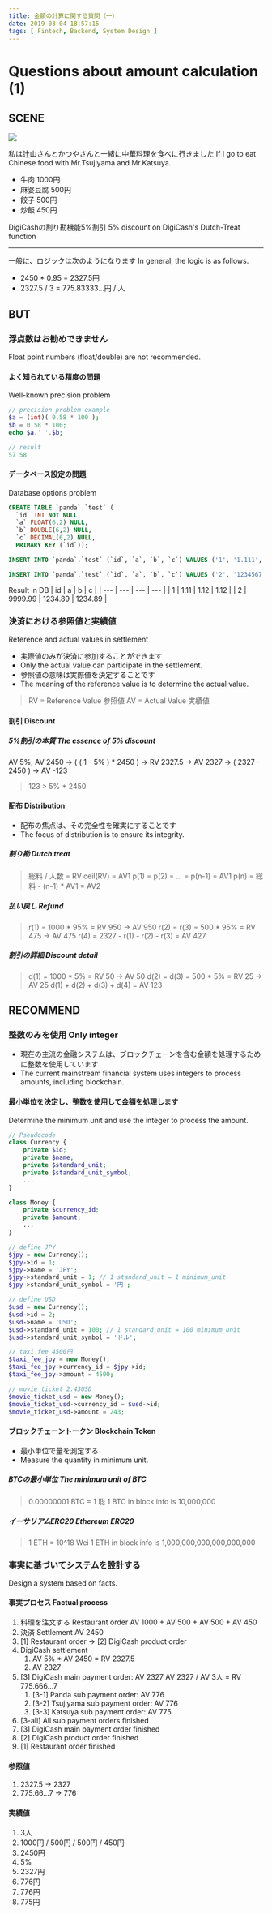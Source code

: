 ```yaml
---
title: 金額の計算に関する質問（一）
date: 2019-03-04 18:57:15
tags: [ Fintech, Backend, System Design ]
---
```


# Questions about amount calculation (1)
## SCENE

![](meal.jpg)

私は辻山さんとかつやさんと一緒に中華料理を食べに行きました
If I go to eat Chinese food with Mr.Tsujiyama and Mr.Katsuya.
* 牛肉 1000円
* 麻婆豆腐 500円
* 餃子 500円
* 炒飯 450円

DigiCashの割り勘機能5%割引
5% discount on DigiCash's Dutch-Treat function

---

一般に、ロジックは次のようになります
In general, the logic is as follows.
* 2450 * 0.95 = 2327.5円
* 2327.5 / 3 = 775.83333...円 / 人

## BUT
### 浮点数はお勧めできません
Float point numbers (float/double) are not recommended.
#### よく知られている精度の問題
Well-known precision problem

```php
// precision problem example
$a = (int)( 0.58 * 100 );
$b = 0.58 * 100;
echo $a.' '.$b;

// result
57 58
```
#### データベース設定の問題
Database options problem

```SQL
CREATE TABLE `panda`.`test` (
  `id` INT NOT NULL,
  `a` FLOAT(6,2) NULL,
  `b` DOUBLE(6,2) NULL,
  `c` DECIMAL(6,2) NULL,
  PRIMARY KEY (`id`));

INSERT INTO `panda`.`test` (`id`, `a`, `b`, `c`) VALUES ('1', '1.111', '1.117', '1.117');

INSERT INTO `panda`.`test` (`id`, `a`, `b`, `c`) VALUES ('2', '1234567', '1234.892', '1234.892');
```
Result in DB
| id | a | b | c |
| --- | --- | --- | --- |
| 1 | 1.11 | 1.12 | 1.12 |
| 2 | 9999.99 | 1234.89 | 1234.89 |

### 決済における参照値と実績値
Reference and actual values in settlement

* 実際値のみが決済に参加することができます
* Only the actual value can participate in the settlement.
* 参照値の意味は実際値を決定することです
* The meaning of the reference value is to determine the actual value.

> RV = Reference Value 参照値
> AV = Actual Value 実績値

#### 割引 Discount
##### 5%割引の本質 The essence of 5% discount
AV 5%, AV 2450
-> ( ( 1 - 5% ) * 2450 )
-> RV 2327.5
-> AV 2327
-> ( 2327 - 2450 )
-> AV -123

> 123 > 5% * 2450

#### 配布 Distribution
* 配布の焦点は、その完全性を確実にすることです
* The focus of distribution is to ensure its integrity.

##### 割り勘 Dutch treat
> 総料 / 人数 = RV
> ceil(RV) = AV1
> p(1) = p(2) = ... = p(n-1) = AV1
> p(n) = 総料 - (n-1) * AV1 = AV2

##### 払い戻し Refund
> r(1) = 1000 * 95% = RV 950 -> AV 950
> r(2) = r(3) = 500 * 95% = RV 475 -> AV 475
> r(4) = 2327 - r(1) - r(2) - r(3) = AV 427

##### 割引の詳細 Discount detail
> d(1) = 1000 * 5% = RV 50 -> AV 50
> d(2) = d(3) = 500 * 5% = RV 25 -> AV 25
> d(1) + d(2) + d(3) + d(4) = AV 123

## RECOMMEND
### 整数のみを使用 Only integer
* 現在の主流の金融システムは、ブロックチェーンを含む金額を処理するために整数を使用しています
* The current mainstream financial system uses integers to process amounts, including blockchain.

#### 最小単位を決定し、整数を使用して金額を処理します
Determine the minimum unit and use the integer to process the amount.

```php
// Pseudocode
class Currency {
    private $id;
    private $name;
    private $standard_unit;
    private $standard_unit_symbol;
    ...
}

class Money {
    private $currency_id;
    private $amount;
    ...
}

// define JPY
$jpy = new Currency();
$jpy->id = 1;
$jpy->name = 'JPY';
$jpy->standard_unit = 1; // 1 standard_unit = 1 minimum_unit
$jpy->standard_unit_symbol = '円';

// define USD
$usd = new Currency();
$usd->id = 2;
$usd->name = 'USD';
$usd->standard_unit = 100; // 1 standard_unit = 100 minimum_unit
$usd->standard_unit_symbol = 'ドル';

// taxi fee 4500円
$taxi_fee_jpy = new Money();
$taxi_fee_jpy->currency_id = $jpy->id;
$taxi_fee_jpy->amount = 4500;

// movie ticket 2.43USD
$movie_ticket_usd = new Money();
$movie_ticket_usd->currency_id = $usd->id;
$movie_ticket_usd->amount = 243;
```

#### ブロックチェーントークン Blockchain Token
* 最小単位で量を測定する
* Measure the quantity in minimum unit.
##### BTCの最小単位 The minimum unit of BTC
> 0.00000001 BTC = 1 聡
> 1 BTC in block info is 10,000,000

##### イーサリアムERC20 Ethereum ERC20
> 1 ETH = 10^18 Wei
> 1 ETH in block info is 1,000,000,000,000,000,000

### 事実に基づいてシステムを設計する
Design a system based on facts.

#### 事実プロセス Factual process
1. 料理を注文する Restaurant order
    AV 1000 + AV 500 + AV 500 + AV 450
2. 決済 Settlement
    AV 2450
3. [1] Restaurant order -> [2] DigiCash product order
4. DigiCash settlement
    1. AV 5% * AV 2450 = RV 2327.5
    2. AV 2327
5. [3] DigiCash main payment order: AV 2327
    AV 2327 / AV 3人 = RV 775.666...7
    1. [3-1] Panda sub payment order: AV 776
    2. [3-2] Tsujiyama sub payment order: AV 776
    3. [3-3] Katsuya sub payment order: AV 775
6. [3-all] All sub payment orders finished
7. [3] DigiCash main payment order finished
8. [2] DigiCash product order finished
9. [1] Restaurant order finished

#### 参照値
1. 2327.5 -> 2327
2. 775.66...7 -> 776

#### 実績値
1. 3人
2. 1000円 / 500円 / 500円 / 450円
3. 2450円
4. 5%
5. 2327円
6. 776円
7. 776円
8. 775円